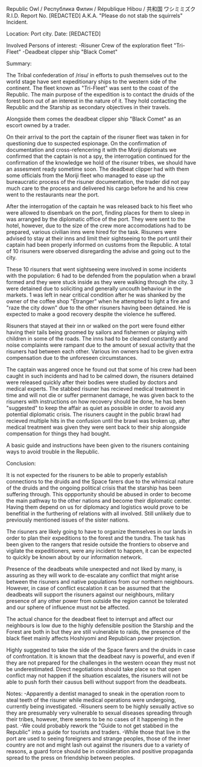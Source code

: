 Republic Owl / Pecпyбликa Филин / République Hibou / 共和国 ワシミミズク
R.I.D. Report No. [REDACTED] A.K.A. "Please do not stab the squirrels" Incident.

Location: Port city.
Date: [REDACTED]

Involved Persons of interest:
-Risuner Crew of the exploration fleet "Tri-Fleet"
-Deadbeat clipper ship "Black Comet"

Summary:

The Tribal confederation of /risu/ in efforts to push themselves out to the world stage have sent expeditionary ships to the western side of the continent. The fleet known as "Tri-Fleet" was sent to the coast of the Republic. The main purpose of the expedition is to contact the druids of the forest born out of an interest in the nature of it. They hold contacting the Republic and the Starship as secondary objectives in their travels.

Alongside them comes the deadbeat clipper ship "Black Comet" as an escort owned by a trader.

On their arrival to the port the captain of the risuner fleet was taken in for questioning due to suspected espionage. On the confirmation of documentation and cross-refencering it with the Moriji diplomats we confirmed that the captain is not a spy, the interrogation continued for the confirmation of the knowledge we hold of the risuner tribes, we should have an assesment ready sometime soon.
The deadbeat clipper had with them some officials from the Moriji fleet who managed to ease up the bureaucratic process of the risuner documentation, the trader did not pay much care to the process and delivered his cargo before he and his crew went to the restaurants near the port.

After the interrogation of the captain he was released back to his fleet who were allowed to disembark on the port, finding places for them to sleep in was arranged by the diplomatic office of the port. They were sent to the hotel, however, due to the size of the crew more accomodations had to be prepared, various civilian inns were hired for the task. Risuners were advised to stay at their inns and limit their sightseeing to the port until their captain had been properly informed on customs from the Republic. A total of 10 risuners were observed disregarding the advise and going out to the city.

These 10 risuners that went sightseeing were involved in some incidents with the population:
6 had to be defended from the population when a brawl formed and they were stuck inside as they were walking through the city.
3 were detained due to soliciting and generally uncouth behaviour in the markets.
1 was left in near critical condition after he was shanked by the owner of the coffee shop "Étranger" when he attempted to light a fire and "raze the city down" due to the other risuners having been detained. He is expected to make a good recovery despite the violence he suffered.

Risuners that stayed at their inn or walked on the port were found either having their tails being groomed by sailors and fishermen or playing with children in some of the roads.
The inns had to be cleaned constantly and noise complaints were rampant due to the amount of sexual activity that the risuners had between each other. Various inn owners had to be given extra compensation due to the unforeseen circumstances.

The captain was angered once he found out that some of his crew had been caught in such incidents and had to be calmed down, the risuners detained were released quickly after their bodies were studied by doctors and medical experts. 
The stabbed risuner has recieved medical treatment in time and will not die or suffer permanent damage, he was given back to the risuners with instructions on how recovery should be done, he has been "suggested" to keep the affair as quiet as possible in order to avoid any potential diplomatic crisis. The risuners caught in the public brawl had recieved multiple hits in the confusion until the brawl was broken up, after medical treatment was given they were sent back to their ship alongside compensation for things they had bought.

A basic guide and instructions have been given to the risuners containing ways to avoid trouble in the Republic.

Conclusion:

It is not expected for the risuners to be able to properly establish connections to the druids and the Space farers due to the whimsical nature of the druids and the ongoing political crisis that the starship has been suffering through. This oppportunity should be abused in order to become the main pathway to the other nations and become their diplomatic center. Having them depend on us for diplomacy and logistics would prove to be benefitial in the furthering of relations with all involved. Still unlikely due to previously mentioned issues of the sister nations.

The risuners are likely going to have to organize themselves in our lands in order to plan their expeditions to the forest and the tundra. The task has been given to the rangers that reside outside the frontiers to observe and vigilate the expeditioners, were any incident to happen, it can be expected to quickly be known about by our information network.

Presence of the deadbeats while unexpected and not liked by many, is assuring as they will work to de-escalate any conflict that might arise between the risuners and native populations from our northern neighbours. However, in case of conflict escalation it can be assumed that the deadbeats will support the risuners against our neighbours, military presence of any other power from outside the region cannot be tolerated and our sphere of influence must not be affected.

The actual chance for the deadbeat fleet to interrupt and affect our neighbours is low due to the highly defensible position the Starship and the Forest are both in but they are still vulnerable to raids, the presence of the black fleet mainly affects Hoshiyomi and Republican power projection.

Highly suggested to take the side of the Space farers and the druids in case of confrontation. It is known that the deadbeat navy is powerful, and even if they are not prepared for the challenges in the western ocean they must not be underestimated. Direct negotiations should take place so that open conflict may not happen if the situation escalates, the risuners will not be able to push forth their causus belli without support from the deadbeats.


Notes:
-Apparently a dentist managed to sneak in the operation room to steal teeth of the risuner while medical operations were undergoing, currently being investigated.
-Risuners seem to be highly sexually active so they are presumably very vulnerable to sexual diseases spreading through their tribes, however, there seems to be no cases of it happening in the past.
-We could probably rework the "Guide to not get stabbed in the Republic" into a guide for tourists and traders.
-While those that live in the port are used to seeing foreigners and strange peoples, those of the inner country are not and might lash out against the risuners due to a variety of reasons, a guard force should be in consideration and positive propaganda spread to the press on friendship between peoples.